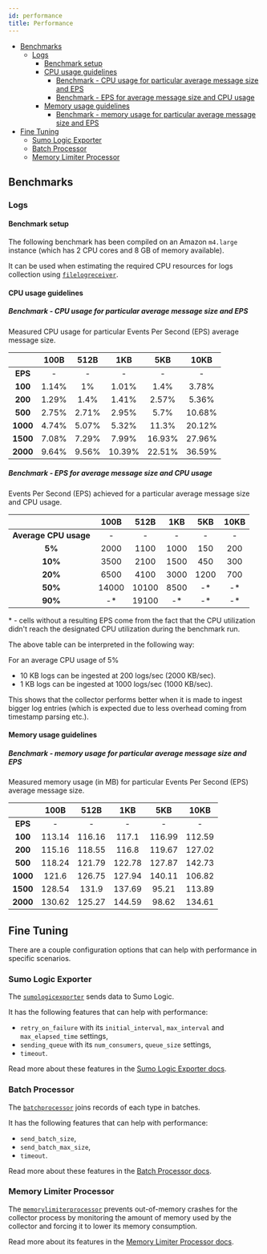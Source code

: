 ```yaml
---
id: performance
title: Performance
---
```



- [Benchmarks](#benchmarks)
  - [Logs](#logs)
    - [Benchmark setup](#benchmark-setup)
    - [CPU usage guidelines](#cpu-usage-guidelines)
      - [Benchmark - CPU usage for particular average message size and EPS](#benchmark---cpu-usage-for-particular-average-message-size-and-eps)
      - [Benchmark - EPS for average message size and CPU usage](#benchmark---eps-for-average-message-size-and-cpu-usage)
    - [Memory usage guidelines](#memory-usage-guidelines)
      - [Benchmark - memory usage for particular average message size and EPS](#benchmark---memory-usage-for-particular-average-message-size-and-eps)
- [Fine Tuning](#fine-tuning)
  - [Sumo Logic Exporter](#sumo-logic-exporter)
  - [Batch Processor](#batch-processor)
  - [Memory Limiter Processor](#memory-limiter-processor)

## Benchmarks

### Logs

#### Benchmark setup

The following benchmark has been compiled on an Amazon `m4.large`
instance (which has 2 CPU cores and 8 GB of memory available).

It can be used when estimating the required CPU resources for logs collection
using [`filelogreceiver`][filelogreceiver].

[filelogreceiver]: https://github.com/open-telemetry/opentelemetry-collector-contrib/tree/main/receiver/filelogreceiver

#### CPU usage guidelines

##### Benchmark - CPU usage for particular average message size and EPS

Measured CPU usage for particular Events Per Second (EPS) average message size.

|          | 100B  | 512B  |  1KB   |  5KB   |  10KB  |
|:--------:|:-----:|:-----:|:------:|:------:|:------:|
| **EPS**  |   -   |   -   |   -    |   -    |   -    |
| **100**  | 1.14% |  1%   | 1.01%  |  1.4%  | 3.78%  |
| **200**  | 1.29% | 1.4%  | 1.41%  | 2.57%  | 5.36%  |
| **500**  | 2.75% | 2.71% | 2.95%  |  5.7%  | 10.68% |
| **1000** | 4.74% | 5.07% | 5.32%  | 11.3%  | 20.12% |
| **1500** | 7.08% | 7.29% | 7.99%  | 16.93% | 27.96% |
| **2000** | 9.64% | 9.56% | 10.39% | 22.51% | 36.59% |

##### Benchmark - EPS for average message size and CPU usage

Events Per Second (EPS) achieved for a particular average message size and CPU usage.

|                       | 100B  | 512B  | 1KB  | 5KB  | 10KB |
|:---------------------:|:-----:|:-----:|:----:|:----:|:----:|
| **Average CPU usage** |   -   |   -   |  -   |  -   |  -   |
|        **5%**         | 2000  | 1100  | 1000 | 150  | 200  |
|        **10%**        | 3500  | 2100  | 1500 | 450  | 300  |
|        **20%**        | 6500  | 4100  | 3000 | 1200 | 700  |
|        **50%**        | 14000 | 10100 | 8500 |  -*  |  -*  |
|        **90%**        |  -*   | 19100 |  -*  |  -*  |  -*  |

\* - cells without a resulting EPS come from the fact that the CPU utilization
didn't reach the designated CPU utilization during the benchmark run.

The above table can be interpreted in the following way:

For an average CPU usage of 5%

- 10 KB logs can be ingested at 200 logs/sec (2000 KB/sec).
- 1 KB logs can be ingested at 1000 logs/sec (1000 KB/sec).

This shows that the collector performs better when it is made to ingest bigger
log entries (which is expected due to less overhead coming from timestamp parsing etc.).

#### Memory usage guidelines

##### Benchmark - memory usage for particular average message size and EPS

Measured memory usage (in MB) for particular Events Per Second (EPS) average message size.

|          |  100B  |  512B  |  1KB   |  5KB   |  10KB  |
|:--------:|:------:|:------:|:------:|:------:|:------:|
| **EPS**  |   -    |   -    |   -    |   -    |   -    |
| **100**  | 113.14 | 116.16 | 117.1  | 116.99 | 112.59 |
| **200**  | 115.16 | 118.55 | 116.8  | 119.67 | 127.02 |
| **500**  | 118.24 | 121.79 | 122.78 | 127.87 | 142.73 |
| **1000** | 121.6  | 126.75 | 127.94 | 140.11 | 106.82 |
| **1500** | 128.54 | 131.9  | 137.69 | 95.21  | 113.89 |
| **2000** | 130.62 | 125.27 | 144.59 | 98.62  | 134.61 |

## Fine Tuning

There are a couple configuration options that can help with performance in specific scenarios.

### Sumo Logic Exporter

The [`sumologicexporter`](https://github.com/SumoLogic/sumologic-otel-collector/tree/main/pkg/exporter/sumologicexporter) sends data to Sumo Logic.

It has the following features that can help with performance:

- `retry_on_failure` with its `initial_interval`, `max_interval` and `max_elapsed_time` settings,
- `sending_queue` with its `num_consumers`, `queue_size` settings,
- `timeout`.

Read more about these features in the [Sumo Logic Exporter docs](https://github.com/SumoLogic/sumologic-otel-collector/blob/main/pkg/exporter/sumologicexporter/README.md).

### Batch Processor

The [`batchprocessor`][batchprocessor] joins records of each type in batches.

It has the following features that can help with performance:

- `send_batch_size`,
- `send_batch_max_size`,
- `timeout`.

Read more about these features in the [Batch Processor docs].

[batchprocessor]: https://github.com/open-telemetry/opentelemetry-collector/tree/main/processor/batchprocessor
[Batch Processor docs]: https://github.com/open-telemetry/opentelemetry-collector/blob/main/processor/batchprocessor/README.md

### Memory Limiter Processor

The [`memorylimiterprocessor`][memorylimiterprocessor] prevents out-of-memory crashes for the collector process by monitoring the amount of memory used by the collector and forcing it to lower its memory consumption.

Read more about its features in the [Memory Limiter Processor docs].

[memorylimiterprocessor]: https://github.com/open-telemetry/opentelemetry-collector/tree/main/processor/memorylimiterprocessor
[Memory Limiter Processor docs]: https://github.com/open-telemetry/opentelemetry-collector/blob/main/processor/memorylimiterprocessor/README.md
